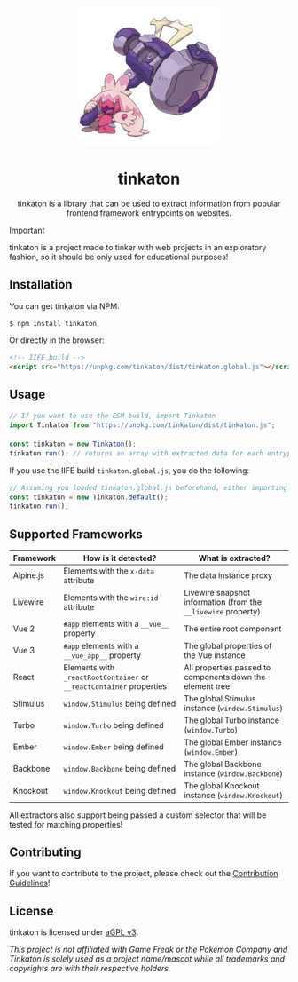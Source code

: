 <div align='center'>
  <img width=250px src='.github/images/tinkaton.png?raw=true'>

  <h1>tinkaton</h1>
  <p>tinkaton is a library that can be used to extract information from popular frontend framework entrypoints on websites.</p>
</div>

> [!IMPORTANT]
> tinkaton is a project made to tinker with web projects in an exploratory fashion, so it should be only used for educational purposes!

## Installation

You can get tinkaton via NPM:

```shell
$ npm install tinkaton
```

Or directly in the browser:

```html
<!-- IIFE build -->
<script src="https://unpkg.com/tinkaton/dist/tinkaton.global.js"></script>
```

## Usage

```js
// If you want to use the ESM build, import Tinkaton
import Tinkaton from "https://unpkg.com/tinkaton/dist/tinkaton.js";

const tinkaton = new Tinkaton();
tinkaton.run(); // returns an array with extracted data for each entrypoint found
```

If you use the IIFE build `tinkaton.global.js`, you do the following:

```js
// Assuming you loaded tinkaton.global.js beforehand, either importing it through a script or another way
const tinkaton = new Tinkaton.default();
tinkaton.run(); 
```

## Supported Frameworks

| Framework | How is it detected?                                                  | What is extracted?                                             |
|-----------|----------------------------------------------------------------------|----------------------------------------------------------------|
| Alpine.js | Elements with the `x-data` attribute                                 | The data instance proxy                                        |
| Livewire  | Elements with the `wire:id` attribute                                | Livewire snapshot information (from the `__livewire` property) |
| Vue 2     | `#app` elements with a `__vue__` property                            | The entire root component                                      |
| Vue 3     | `#app` elements with a `__vue_app__` property                        | The global properties of the Vue instance                      |
| React     | Elements with `_reactRootContainer` or `__reactContainer` properties | All properties passed to components down the element tree      |
| Stimulus  | `window.Stimulus` being defined                                      | The global Stimulus instance (`window.Stimulus`)               |
| Turbo     | `window.Turbo` being defined                                         | The global Turbo instance (`window.Turbo`)                     |
| Ember     | `window.Ember` being defined                                         | The global Ember instance (`window.Ember`)                     |
| Backbone  | `window.Backbone` being defined                                      | The global Backbone instance (`window.Backbone`)               |
| Knockout  | `window.Knockout` being defined                                      | The global Knockout instance (`window.Knockout`)               |

All extractors also support being passed a custom selector that will be tested for matching properties!

## Contributing

If you want to contribute to the project, please check out the [Contribution Guidelines](/.github/CONTRIBUTING.md)!

## License

tinkaton is licensed under [aGPL v3](./LICENSE).

_This project is not affiliated with Game Freak or the Pokémon Company and Tinkaton is solely used as a project name/mascot while all trademarks and copyrights are with their respective holders._